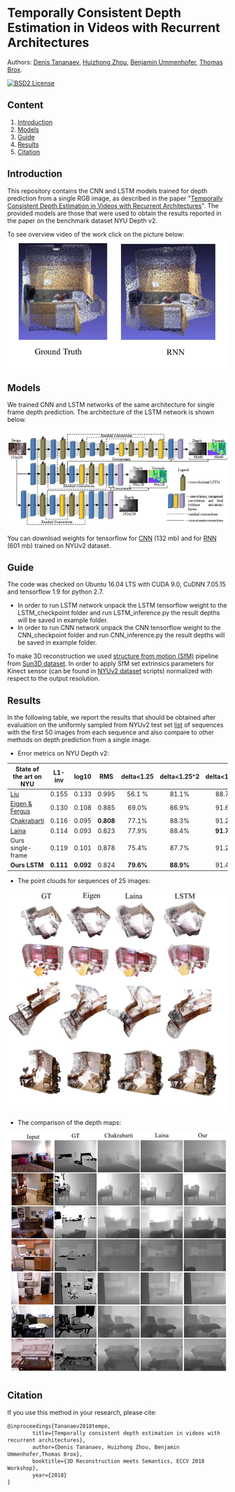 # Temporally Consistent Depth Estimation in Videos with Recurrent Architectures


Authors: [Denis Tananaev](http://denis.tananaev.eu/), [Huizhong Zhou](https://lmb.informatik.uni-freiburg.de/people/zhouh/), [Benjamin Ummenhofer](https://lmb.informatik.uni-freiburg.de/people/ummenhof/), [Thomas Brox](https://lmb.informatik.uni-freiburg.de/people/brox/).


[![BSD2 License](http://img.shields.io/badge/license-BSD2-brightgreen.svg)](https://github.com/Dtananaev/tf_lstm_depth/blob/master/LICENSE.md) 

## Content
1. [Introduction](#introduction)<br />
2. [Models](#models)<br />
3. [Guide](#guide)<br />
4. [Results](#results)<br />
5. [Citation](#citation)


## Introduction

This repository contains the CNN and LSTM models trained for depth prediction from a single RGB image, as described in the paper "[Temporally Consistent Depth Estimation in Videos with Recurrent Architectures]()". The provided models are those that were used to obtain the results reported in the paper on the benchmark dataset NYU Depth v2.

To see overview  video of the work click on the picture below:
 [![introvideo](https://github.com/Dtananaev/tf_lstm_depth/blob/master/pictures/sfm.jpg)](https://youtu.be/r6k4JaV41xg)

## Models
We trained CNN and LSTM networks of the same architecture for single frame depth prediction. The architecture of the LSTM network is shown below.
<p align="center">
  <img src="https://github.com/Dtananaev/tf_lstm_depth/blob/master/pictures/Architecture.jpg" />
</p>

You can download weights for tensorflow for [CNN](https://drive.google.com/open?id=1Ib_2Lspy_p_8zhbSauMeIyKbKSksqpGd) (132 mb) and for [RNN](https://drive.google.com/open?id=1nEudmIIz7ulOlXDPhOLAhkNbJ7BdyaPU) (601 mb) trained on NYUv2 dataset.

## Guide

The code was checked on Ubuntu 16.04 LTS with CUDA 9.0, CuDNN 7.05.15 and tensorflow 1.9 for python 2.7.
 * In order to run LSTM network unpack the LSTM tensorflow weight to the LSTM_checkpoint folder and run LSTM_inference.py the result depths will be saved in example folder.
 * In order to run CNN network unpack the CNN tensorflow weight to the CNN_checkpoint folder and run CNN_inference.py the result depths will be saved in example folder.
 
 To make 3D reconstruction we used [structure from motion (SfM)](https://github.com/PrincetonVision/SUN3Dsfm) pipeline from [Sun3D dataset](http://sun3d.cs.princeton.edu/). In order to apply SfM set  extrinsics parameters for Kinect sensor (can be found in [NYUv2 dataset](https://cs.nyu.edu/~silberman/datasets/nyu_depth_v2.html) scripts) normalized with respect to the output resolution.
 
## Results

In the following table, we report the results that should be obtained after evaluation on the uniformly sampled from NYUv2 test set [list](https://github.com/Dtananaev/tf_lstm_depth/blob/master/pictures/list.txt) of sequences with the first 50 images from each sequence and also compare to other  methods on depth prediction from a single image. 
- Error metrics on NYU Depth v2:

| State of the art on NYU     |  L1-inv  |  log10  | RMS | delta<1.25 | delta<1.25^2 | delta<1.25^3| 
|-----------------------------|:-----:|:-----:|:-----:|:-----:|:-----:|:-----:|
| [Liu](https://arxiv.org/pdf/1511.06070.pdf)       |0.155 | 0.133 | 0.995| 56.1 % | 81.1% | 88.7%|
| [Eigen & Fergus](http://cs.nyu.edu/~deigen/dnl/)  | 0.130 | 0.108 |  0.885 | 69.0% | 86.9% | 91.6%|
| [Chakrabarti](https://projects.ayanc.org/mdepth/) | 0.116 | 0.095 | **0.808**| 77.1% |88.3% | 91.2% | 
| [Laina](https://arxiv.org/pdf/1606.00373.pdf) | 0.114 | 0.093 | 0.823| 77.9% |88.4% | **91.7%** | 
| Ours single-frame                        | 0.119 | 0.101 | 0.878 | 75.4% | 87.7% | 91.2%|
| **Ours LSTM**                       | **0.111** | **0.092** | 0.824 |**79.6%** | **88.9%** | 91.4%|

- The point clouds for sequences of 25 images:
<p align="center">
  <img src="https://github.com/Dtananaev/tf_lstm_depth/blob/master/pictures/3D.jpg" />
</p>

- The comparison of the depth maps:
<p align="center">
  <img src="https://github.com/Dtananaev/tf_lstm_depth/blob/master/pictures/depthresult.jpg" />
</p>



## Citation

If you use this method in your research, please cite:

    @inproceedings{Tananaev2018tempo,
            title={Temporally consistent depth estimation in videos with recurrent architectures},
            author={Denis Tananaev, Huizhong Zhou, Benjamin Ummenhofer,Thomas Brox},
            booktitle={3D Reconstruction meets Semantics, ECCV 2018 Workshop},
            year={2018}
    }
